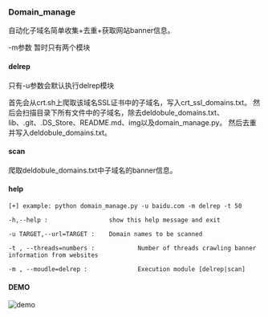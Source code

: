 
### Domain_manage
自动化子域名简单收集+去重+获取网站banner信息。

-m参数 暂时只有两个模块

#### delrep
只有-u参数会默认执行delrep模块

首先会从crt.sh上爬取该域名SSL证书中的子域名，写入crt_ssl_domains.txt。
然后会扫描目录下所有文件中的子域名，除去deldobule_domains.txt、lib、.git、.DS_Store、README.md、img以及domain_manage.py。
然后去重并写入deldobule_domains.txt。

#### scan
爬取deldobule_domains.txt中子域名的banner信息。

#### help
```
[+] example: python domain_manage.py -u baidu.com -m delrep -t 50

-h,--help : 				show this help message and exit

-u TARGET,--url=TARGET : 	Domain names to be scanned

-t , --threads=numbers :			Number of threads crawling banner information from websites

-m , --moudle=delrep :				Execution module [delrep|scan]
```

#### DEMO
![demo](https://github.com/Smi1e521/Domain_manage/img/demo.jpg)

